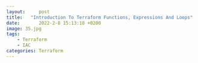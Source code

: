 ```yaml
---
layout:     post
title:   "Introduction To Terraform Functions, Expressions And Loops"
date:       2022-2-8 15:13:18 +0200
image: 35.jpg
tags:
    - Terraform
    - IAC
categories: Terraform
---
```

